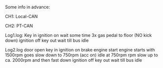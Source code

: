 Some info in advance:

CH1: Local-CAN

CH2: PT-CAN

Log1.log:
Key in
ignition on
wait some time
3x gas pedal to floor (NO kick down)
ignition off
key out
wait till bus idle

Log2.log
door open
key in
ignition on
brake
engine start
engine starts with 1500rpm
goes slow down to 750rpm (acc on)
idle at 750rpm
rpm slow up to ca. 2000rpm and then fast down
ignition off
key out
wait till bus idle

